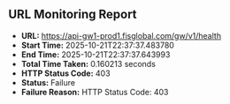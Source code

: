 ## URL Monitoring Report

- **URL:** https://api-gw1-prod1.fisglobal.com/gw/v1/health
- **Start Time:** 2025-10-21T22:37:37.483780
- **End Time:** 2025-10-21T22:37:37.643993
- **Total Time Taken:** 0.160213 seconds
- **HTTP Status Code:** 403
- **Status:** Failure
- **Failure Reason:** HTTP Status Code: 403
